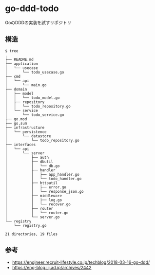 # go-ddd-todo

GoのDDDの実装を試すリポジトリ

## 構造

```
$ tree
.
├── README.md
├── application
│   └── usecase
│       └── todo_usecase.go
├── cmd
│   └── api
│       └── main.go
├── domain
│   ├── model
│   │   └── todo_model.go
│   ├── repository
│   │   └── todo_repository.go
│   └── service
│       └── todo_service.go
├── go.mod
├── go.sum
├── infrastructure
│   └── persistence
│       └── datastore
│           └── todo_repository.go
├── interfaces
│   └── api
│       └── server
│           ├── auth
│           ├── dbutil
│           │   └── db.go
│           ├── handler
│           │   ├── app_handler.go
│           │   └── todo_handler.go
│           ├── httputil
│           │   ├── error.go
│           │   └── response_json.go
│           ├── middleware
│           │   ├── log.go
│           │   └── recover.go
│           ├── router
│           │   └── router.go
│           └── server.go
└── registry
    └── registry.go

21 directories, 19 files
```

## 参考

- https://engineer.recruit-lifestyle.co.jp/techblog/2018-03-16-go-ddd/
- https://eng-blog.iij.ad.jp/archives/2442


